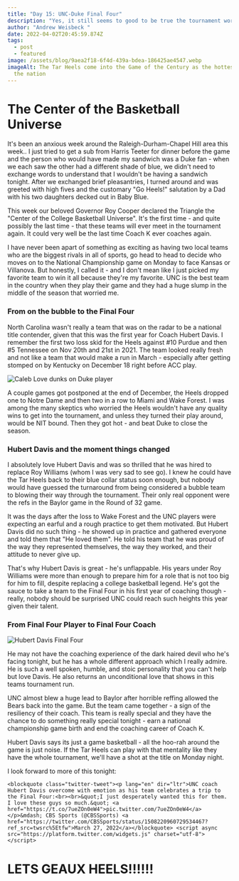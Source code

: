 ```yaml
---
title: "Day 15: UNC-Duke Final Four"
description: "Yes, it still seems to good to be true the tournament worked out like this "
author: "Andrew Weisbeck "
date: 2022-04-02T20:45:59.874Z
tags:
  - post
  - featured
image: /assets/blog/9aea2f18-6f4d-439a-bdea-186425ae4547.webp
imageAlt: The Tar Heels come into the Game of the Century as the hottest team in
  the nation
---
```

# The Center of the Basketball Universe

It's been an anxious week around the Raleigh-Durham-Chapel Hill area this week.. I just tried to get a sub from Harris Teeter for dinner before the game and the person who would have made my sandwich was a Duke fan - when we each saw the other had a different shade of blue, we didn't need to exchange words to understand that I wouldn't be having a sandwich tonight. After we exchanged brief pleasantries, I turned around and was greeted with high fives and the customary "Go Heels!" salutation by a Dad with his two daughters decked out in Baby Blue. 

This week our beloved Governor Roy Cooper declared the Triangle the "Center of the College Basketball Universe". It's the first time - and quite possibly the last time - that these teams will ever meet in the tournament again. It could very well be the last time Coach K ever coaches again. 

I have never been apart of something as exciting as having two local teams who are the biggest rivals in all of sports, go head to head to decide who moves on to the National Championship game on Monday to face Kansas or Villanova. But honestly, I called it - and I don't mean like I just picked my favorite team to win it all because they're my favorite. UNC is the best team in the country when they play their game and they had a huge slump in the middle of the season that worried me. 

### From on the bubble to the Final Four

North Carolina wasn't really a team that was on the radar to be a national title contender, given that this was the first year for Coach Hubert Davis. I remember the first two loss skid for the Heels against #10 Purdue and then #5 Tennessee on Nov 20th and 21st in 2021. The team looked really fresh and not like a team that would make a run in March - especially after getting stomped on by Kentucky on December 18 right before ACC play.

![Caleb Love dunks on Duke player](/assets/blog/kalebloveunc.webp "Caleb Love has been a big part of UNC's late season resurgence ")

A couple games got postponed at the end of December, the Heels dropped one to Notre Dame and then two in a row to Miami and Wake Forest. I was among the many skeptics who worried the Heels wouldn't have any quality wins to get into the tournament, and unless they turned their play around, would be NIT bound. Then they got hot - and beat Duke to close the season.

### Hubert Davis and the moment things changed

I absolutely love Hubert Davis and was so thrilled that he was hired to replace Roy Williams (whom I was very sad to see go). I knew he could have the Tar Heels back to their blue collar status soon enough, but nobody would have guessed the turnaround from being considered a bubble team to blowing their way through the tournament. Their only real opponent were the refs in the Baylor game in the Round of 32 game. 

It was the days after the loss to Wake Forest and the UNC players were expecting an earful and a rough practice to get them motivated. But Hubert Davis did no such thing - he showed up in practice and gathered everyone and told them that "He loved them". He told his team that he was proud of the way they represented themselves, the way they worked, and their attitude to never give up. 

That's why Hubert Davis is great - he's unflappable. His years under Roy Williams were more than enough to prepare him for a role that is not too big for him to fill, despite replacing a college basketball legend. He's got the sauce to take a team to the Final Four in his first year of coaching though - really, nobody should be surprised UNC could reach such heights this year given their talent.

### From Final Four Player to Final Four Coach

![Hubert Davis Final Four](/assets/blog/hubdavisplayer.jpeg "Hubert Davis in the Final Four as a Junior at UNC")

He may not have the coaching experience of the dark haired devil who he's facing tonight, but he has a whole different approach which I really admire. He is such a well spoken, humble, and stoic personality that you can't help but love Davis. He also returns an unconditional love that shows in this teams tournament run.

UNC almost blew a huge lead to Baylor after horrible reffing allowed the Bears back into the game. But the team came together - a sign of the resiliency of their coach. This team is really special and they have the chance to do something really special tonight - earn a national championship game birth and end the coaching career of Coach K. 

Hubert Davis says its just a game basketball - all the hoo-rah around the game is just noise. If the Tar Heels can play with that mentality like they have the whole tournament, we'll have a shot at the title on Monday night.

I look forward to more of this tonight:

`<blockquote class="twitter-tweet"><p lang="en" dir="ltr">UNC coach Hubert Davis overcome with emotion as his team celebrates a trip to the Final Four:<br><br>&quot;I just desperately wanted this for them. I love these guys so much.&quot; <a href="https://t.co/7ueZOn0eW4">pic.twitter.com/7ueZOn0eW4</a></p>&mdash; CBS Sports (@CBSSports) <a href="https://twitter.com/CBSSports/status/1508220960729534467?ref_src=twsrc%5Etfw">March 27, 2022</a></blockquote> <script async src="https://platform.twitter.com/widgets.js" charset="utf-8"></script>`

# LETS GEAUX HEELS!!!!!!